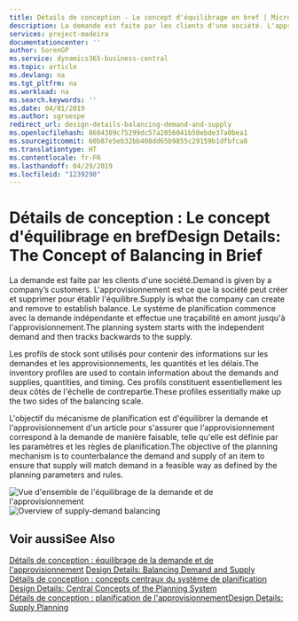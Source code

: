 ```yaml
---
title: Détails de conception - Le concept d'équilibrage en bref | Microsoft Docs
description: La demande est faite par les clients d'une société. L'approvisionnement est ce que la société peut créer et supprimer pour établir l'équilibre. Le système de planification commence avec la demande indépendante et effectue une traçabilité en amont jusqu'à l'approvisionnement.
services: project-madeira
documentationcenter: ''
author: SorenGP
ms.service: dynamics365-business-central
ms.topic: article
ms.devlang: na
ms.tgt_pltfrm: na
ms.workload: na
ms.search.keywords: ''
ms.date: 04/01/2019
ms.author: sgroespe
redirect_url: design-details-balancing-demand-and-supply
ms.openlocfilehash: 8684389c75299dc57a2056041b50ebde37a0bea1
ms.sourcegitcommit: 60b87e5eb32bb408dd65b9855c29159b1dfbfca8
ms.translationtype: HT
ms.contentlocale: fr-FR
ms.lasthandoff: 04/29/2019
ms.locfileid: "1239290"
---
```

# <a name="design-details-the-concept-of-balancing-in-brief"></a><span data-ttu-id="0e4c3-105">Détails de conception : Le concept d'équilibrage en bref</span><span class="sxs-lookup"><span data-stu-id="0e4c3-105">Design Details: The Concept of Balancing in Brief</span></span>
<span data-ttu-id="0e4c3-106">La demande est faite par les clients d'une société.</span><span class="sxs-lookup"><span data-stu-id="0e4c3-106">Demand is given by a company’s customers.</span></span> <span data-ttu-id="0e4c3-107">L'approvisionnement est ce que la société peut créer et supprimer pour établir l'équilibre.</span><span class="sxs-lookup"><span data-stu-id="0e4c3-107">Supply is what the company can create and remove to establish balance.</span></span> <span data-ttu-id="0e4c3-108">Le système de planification commence avec la demande indépendante et effectue une traçabilité en amont jusqu'à l'approvisionnement.</span><span class="sxs-lookup"><span data-stu-id="0e4c3-108">The planning system starts with the independent demand and then tracks backwards to the supply.</span></span>  

 <span data-ttu-id="0e4c3-109">Les profils de stock sont utilisés pour contenir des informations sur les demandes et les approvisionnements, les quantités et les délais.</span><span class="sxs-lookup"><span data-stu-id="0e4c3-109">The inventory profiles are used to contain information about the demands and supplies, quantities, and timing.</span></span> <span data-ttu-id="0e4c3-110">Ces profils constituent essentiellement les deux côtés de l'échelle de contrepartie.</span><span class="sxs-lookup"><span data-stu-id="0e4c3-110">These profiles essentially make up the two sides of the balancing scale.</span></span>  

 <span data-ttu-id="0e4c3-111">L'objectif du mécanisme de planification est d'équilibrer la demande et l'approvisionnement d'un article pour s'assurer que l'approvisionnement correspond à la demande de manière faisable, telle qu'elle est définie par les paramètres et les règles de planification.</span><span class="sxs-lookup"><span data-stu-id="0e4c3-111">The objective of the planning mechanism is to counterbalance the demand and supply of an item to ensure that supply will match demand in a feasible way as defined by the planning parameters and rules.</span></span>  

 <span data-ttu-id="0e4c3-112">![Vue d'ensemble de l'équilibrage de la demande et de l'approvisionnement](media/nav_app_supply_planning_2_balancing.png "Vue d'ensemble de l'équilibrage de la demande et de l'approvisionnement")</span><span class="sxs-lookup"><span data-stu-id="0e4c3-112">![Overview of supply-demand balancing](media/nav_app_supply_planning_2_balancing.png "Overview of supply-demand balancing")</span></span>  

## <a name="see-also"></a><span data-ttu-id="0e4c3-113">Voir aussi</span><span class="sxs-lookup"><span data-stu-id="0e4c3-113">See Also</span></span>  
 <span data-ttu-id="0e4c3-114">[Détails de conception : équilibrage de la demande et de l'approvisionnement](design-details-balancing-demand-and-supply.md) </span><span class="sxs-lookup"><span data-stu-id="0e4c3-114">[Design Details: Balancing Demand and Supply](design-details-balancing-demand-and-supply.md) </span></span>  
 <span data-ttu-id="0e4c3-115">[Détails de conception : concepts centraux du système de planification](design-details-central-concepts-of-the-planning-system.md) </span><span class="sxs-lookup"><span data-stu-id="0e4c3-115">[Design Details: Central Concepts of the Planning System](design-details-central-concepts-of-the-planning-system.md) </span></span>  
 [<span data-ttu-id="0e4c3-116">Détails de conception : planification de l'approvisionnement</span><span class="sxs-lookup"><span data-stu-id="0e4c3-116">Design Details: Supply Planning</span></span>](design-details-supply-planning.md)
